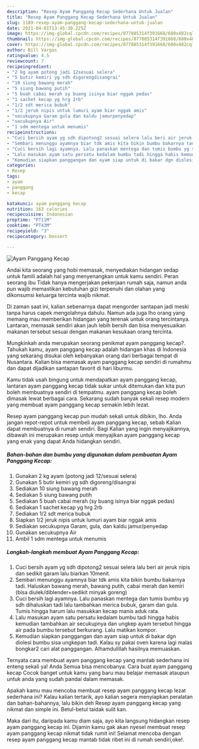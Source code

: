 ```yaml
---
description: "Resep Ayam Panggang Kecap Sederhana Untuk Jualan"
title: "Resep Ayam Panggang Kecap Sederhana Untuk Jualan"
slug: 1189-resep-ayam-panggang-kecap-sederhana-untuk-jualan
date: 2021-04-01T13:45:30.225Z
image: https://img-global.cpcdn.com/recipes/077885314f391668/680x482cq70/ayam-panggang-kecap-foto-resep-utama.jpg
thumbnail: https://img-global.cpcdn.com/recipes/077885314f391668/680x482cq70/ayam-panggang-kecap-foto-resep-utama.jpg
cover: https://img-global.cpcdn.com/recipes/077885314f391668/680x482cq70/ayam-panggang-kecap-foto-resep-utama.jpg
author: Bill Vargas
ratingvalue: 4.5
reviewcount: 7
recipeingredient:
- "2 kg ayam potong jadi 12sesuai selera"
- "5 butir kemiri yg sdh digorengdisangrai"
- "10 siung bawang merah"
- "5 siung bawang putih"
- "5 buah cabai merah sy buang isinya biar nggak pedas"
- "1 sachet kecap yg hrg 2rb"
- "1/2 sdt merica bubuk"
- "1/2 jeruk nipis untuk lumuri ayam biar nggak amis"
- "secukupnya Garam gula dan kaldu jamurpenyedap"
- "secukupnya Air"
- "1 sdm mentega untuk menumis"
recipeinstructions:
- "Cuci bersih ayam yg sdh dipotong2 sesuai selera lalu beri air jeruk nipis dan sedikit garam lalu biarkan 10menit."
- "Sembari menunggu ayamnya biar tdk amis kita bikin bumbu bakarnya tadi. Haluskan bawang merah, bawang putih, cabai merah dan kemiri (bisa diulek/diblender+sedikit minyak goreng)"
- "Cuci bersih lagi ayamnya. Lalu panaskan mentega dan tumis bumbu yg sdh dihaluskan tadi lalu tambahkan merica bubuk, garam dan gula. Tumis hingga harum lalu masukkan kecap manis aduk rata."
- "Lalu masukan ayam satu persatu kedalam bumbu tadi hingga habis kemudian tambahkan air secukupnya dan ungkep ayam tersebut hingga air pada bumbu tersebut berkurang. Lalu matikan kompor."
- "Kemudian siapkan panggangan dan ayam siap untuk di bakar dgn diolesi bumbu sisa ungkepan tadi. Kalau sy pakai oven karena lagi malas bongkar2 cari alat panggangan. Alhamdulillah hasilnya memuaskan."
categories:
- Resep
tags:
- ayam
- panggang
- kecap

katakunci: ayam panggang kecap 
nutrition: 163 calories
recipecuisine: Indonesian
preptime: "PT11M"
cooktime: "PT43M"
recipeyield: "3"
recipecategory: Dessert

---
```



![Ayam Panggang Kecap](https://img-global.cpcdn.com/recipes/077885314f391668/680x482cq70/ayam-panggang-kecap-foto-resep-utama.jpg)

Andai kita seorang yang hobi memasak, menyediakan hidangan sedap untuk famili adalah hal yang menyenangkan untuk kamu sendiri. Peran seorang ibu Tidak hanya mengerjakan pekerjaan rumah saja, namun anda pun wajib memastikan kebutuhan gizi terpenuhi dan olahan yang dikonsumsi keluarga tercinta wajib nikmat.

Di zaman  saat ini, kalian sebenarnya dapat mengorder santapan jadi meski tanpa harus capek mengolahnya dahulu. Namun ada juga lho orang yang memang mau memberikan hidangan yang terenak untuk orang tercintanya. Lantaran, memasak sendiri akan jauh lebih bersih dan bisa menyesuaikan makanan tersebut sesuai dengan makanan kesukaan orang tercinta. 



Mungkinkah anda merupakan seorang penikmat ayam panggang kecap?. Tahukah kamu, ayam panggang kecap adalah hidangan khas di Indonesia yang sekarang disukai oleh kebanyakan orang dari berbagai tempat di Nusantara. Kalian bisa memasak ayam panggang kecap sendiri di rumahmu dan dapat dijadikan santapan favorit di hari liburmu.

Kamu tidak usah bingung untuk mendapatkan ayam panggang kecap, lantaran ayam panggang kecap tidak sukar untuk ditemukan dan kita pun boleh membuatnya sendiri di tempatmu. ayam panggang kecap boleh dimasak lewat berbagai cara. Sekarang sudah banyak sekali resep modern yang membuat ayam panggang kecap semakin lebih lezat.

Resep ayam panggang kecap pun mudah sekali untuk dibikin, lho. Anda jangan repot-repot untuk membeli ayam panggang kecap, sebab Kalian dapat membuatnya di rumah sendiri. Bagi Kalian yang ingin menyajikannya, dibawah ini merupakan resep untuk menyajikan ayam panggang kecap yang enak yang dapat Anda hidangkan sendiri.

<!--inarticleads1-->

##### Bahan-bahan dan bumbu yang digunakan dalam pembuatan Ayam Panggang Kecap:

1. Gunakan 2 kg ayam (potong jadi 12/sesuai selera)
1. Gunakan 5 butir kemiri yg sdh digoreng/disangrai
1. Sediakan 10 siung bawang merah
1. Sediakan 5 siung bawang putih
1. Sediakan 5 buah cabai merah (sy buang isinya biar nggak pedas)
1. Sediakan 1 sachet kecap yg hrg 2rb
1. Sediakan 1/2 sdt merica bubuk
1. Siapkan 1/2 jeruk nipis untuk lumuri ayam biar nggak amis
1. Sediakan secukupnya Garam, gula, dan kaldu jamur/penyedap
1. Gunakan secukupnya Air
1. Ambil 1 sdm mentega untuk menumis




<!--inarticleads2-->

##### Langkah-langkah membuat Ayam Panggang Kecap:

1. Cuci bersih ayam yg sdh dipotong2 sesuai selera lalu beri air jeruk nipis dan sedikit garam lalu biarkan 10menit.
1. Sembari menunggu ayamnya biar tdk amis kita bikin bumbu bakarnya tadi. Haluskan bawang merah, bawang putih, cabai merah dan kemiri (bisa diulek/diblender+sedikit minyak goreng)
1. Cuci bersih lagi ayamnya. Lalu panaskan mentega dan tumis bumbu yg sdh dihaluskan tadi lalu tambahkan merica bubuk, garam dan gula. Tumis hingga harum lalu masukkan kecap manis aduk rata.
1. Lalu masukan ayam satu persatu kedalam bumbu tadi hingga habis kemudian tambahkan air secukupnya dan ungkep ayam tersebut hingga air pada bumbu tersebut berkurang. Lalu matikan kompor.
1. Kemudian siapkan panggangan dan ayam siap untuk di bakar dgn diolesi bumbu sisa ungkepan tadi. Kalau sy pakai oven karena lagi malas bongkar2 cari alat panggangan. Alhamdulillah hasilnya memuaskan.




Ternyata cara membuat ayam panggang kecap yang mantab sederhana ini enteng sekali ya! Anda Semua bisa mencobanya. Cara buat ayam panggang kecap Cocok banget untuk kamu yang baru mau belajar memasak ataupun untuk anda yang sudah pandai dalam memasak.

Apakah kamu mau mencoba membuat resep ayam panggang kecap lezat sederhana ini? Kalau kalian tertarik, ayo kalian segera menyiapkan peralatan dan bahan-bahannya, lalu bikin deh Resep ayam panggang kecap yang nikmat dan simple ini. Betul-betul taidak sulit kan. 

Maka dari itu, daripada kamu diam saja, ayo kita langsung hidangkan resep ayam panggang kecap ini. Dijamin kamu gak akan nyesel membuat resep ayam panggang kecap nikmat tidak rumit ini! Selamat mencoba dengan resep ayam panggang kecap mantab tidak ribet ini di rumah sendiri,oke!.

